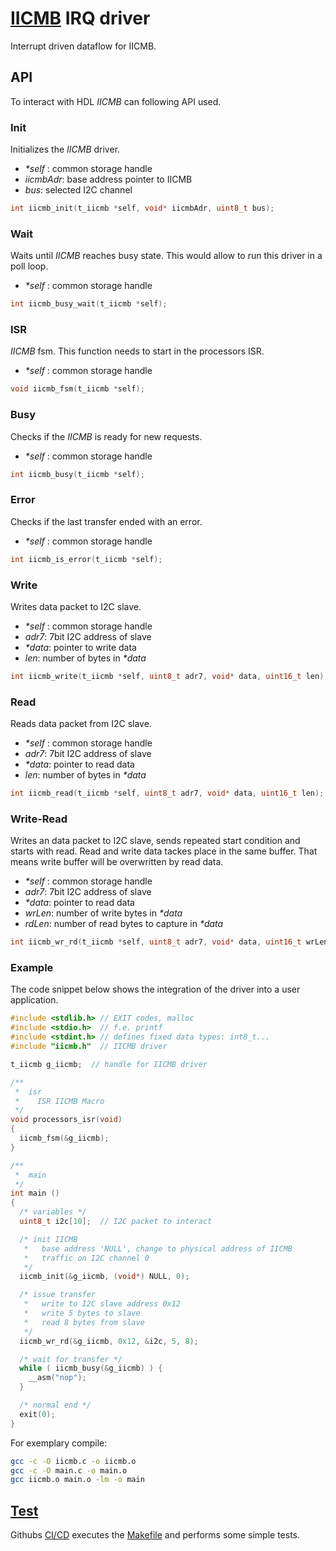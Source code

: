 # [IICMB](./software/irq/iicmb.c) IRQ driver

Interrupt driven dataflow for IICMB.


## API

To interact with HDL _IICMB_ can following API used.


### Init

Initializes the _IICMB_ driver.
 * _*self_ : common storage handle
 * _iicmbAdr_: base address pointer to IICMB
 * _bus_: selected I2C channel

```c
int iicmb_init(t_iicmb *self, void* iicmbAdr, uint8_t bus);
```


### Wait

Waits until _IICMB_ reaches busy state. This would allow to run this driver in a poll loop.
 * _*self_ : common storage handle

```c
int iicmb_busy_wait(t_iicmb *self);
```


### ISR

_IICMB_ fsm. This function needs to start in the processors ISR.
 * _*self_ : common storage handle

```c
void iicmb_fsm(t_iicmb *self);
```


### Busy

Checks if the _IICMB_ is ready for new requests.
 * _*self_ : common storage handle

```c
int iicmb_busy(t_iicmb *self);
```


### Error

Checks if the last transfer ended with an error.
 * _*self_ : common storage handle

```c
int iicmb_is_error(t_iicmb *self);
```


### Write

Writes data packet to I2C slave.
 * _*self_ : common storage handle
 * _adr7_: 7bit I2C address of slave
 * _*data_: pointer to write data
 * _len_: number of bytes in _*data_

```c
int iicmb_write(t_iicmb *self, uint8_t adr7, void* data, uint16_t len);
```


### Read

Reads data packet from I2C slave.
 * _*self_ : common storage handle
 * _adr7_: 7bit I2C address of slave
 * _*data_: pointer to read data
 * _len_: number of bytes in _*data_

```c
int iicmb_read(t_iicmb *self, uint8_t adr7, void* data, uint16_t len);
```


### Write-Read

Writes an data packet to I2C slave, sends repeated start condition and starts with read.
Read and write data tackes place in the same buffer. That means write buffer will be
overwritten by read data.
 * _*self_ : common storage handle
 * _adr7_: 7bit I2C address of slave
 * _*data_: pointer to read data
 * _wrLen_: number of write bytes in _*data_
 * _rdLen_: number of read bytes to capture in _*data_

```c
int iicmb_wr_rd(t_iicmb *self, uint8_t adr7, void* data, uint16_t wrLen, uint16_t rdLen);
```


### Example

The code snippet below shows the integration of the driver into a user application.

```c
#include <stdlib.h> // EXIT codes, malloc
#include <stdio.h>  // f.e. printf
#include <stdint.h> // defines fixed data types: int8_t...
#include "iicmb.h"  // IICMB driver

t_iicmb g_iicmb;  // handle for IICMB driver

/**
 *  isr
 *    ISR IICMB Macro
 */
void processors_isr(void)
{
  iicmb_fsm(&g_iicmb);
}

/**
 *  main
 */
int main ()
{
  /* variables */
  uint8_t i2c[10];  // I2C packet to interact

  /* init IICMB
   *   base address 'NULL', change to physical address of IICMB
   *   traffic on I2C channel 0
   */
  iicmb_init(&g_iicmb, (void*) NULL, 0);

  /* issue transfer
   *   write to I2C slave address 0x12
   *   write 5 bytes to slave
   *   read 8 bytes from slave
   */
  iicmb_wr_rd(&g_iicmb, 0x12, &i2c, 5, 8);

  /* wait for transfer */
  while ( iicmb_busy(&g_iicmb) ) {
    __asm("nop");
  }

  /* normal end */
  exit(0);
}
```

For exemplary compile:
```bash
gcc -c -O iicmb.c -o iicmb.o
gcc -c -O main.c -o main.o
gcc iicmb.o main.o -lm -o main
```


## [Test](./software/irq/test/iicmb_test.c)

Githubs [CI/CD](./.github/workflows/c.yml) executes the [Makefile](./software/irq/Makefile) and performs some simple tests.

